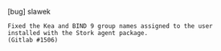 [bug] slawek

    Fixed the Kea and BIND 9 group names assigned to the user
    installed with the Stork agent package.
    (Gitlab #1506)
